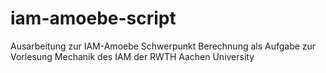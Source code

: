 # iam-amoebe-script
Ausarbeitung zur IAM-Amoebe Schwerpunkt Berechnung als Aufgabe zur Vorlesung Mechanik des IAM der RWTH Aachen University
